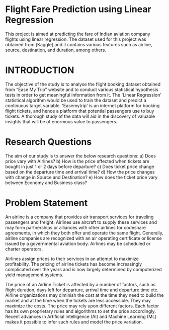 # Flight Fare Prediction using Linear Regression
This project is aimed at predicting the fare of Indian aviation company flights using linear regression. The dataset used for this project was obtained from [Kaggle] and it contains various features such as airline, source, destination, and duration, among others.

# INTRODUCTION
The objective of the study is to analyse the flight booking dataset obtained from “Ease My Trip” website and to conduct various statistical hypothesis tests in order to get meaningful information from it. The 'Linear Regression' statistical algorithm would be used to train the dataset and predict a continuous target variable. 'Easemytrip' is an internet platform for booking flight tickets, and hence a platform that potential passengers use to buy tickets. A thorough study of the data will aid in the discovery of valuable insights that will be of enormous value to passengers.

# Research Questions
The aim of our study is to answer the below research questions:
a) Does price vary with Airlines?
b) How is the price affected when tickets are bought in just 1 or 2 days before departure?
c) Does ticket price change based on the departure time and arrival time?
d) How the price changes with change in Source and Destination?
e) How does the ticket price vary between Economy and Business class?

# Problem Statement
An airline is a company that provides air transport services for traveling passengers and freight. Airlines use aircraft to supply these services and may form partnerships or alliances with other airlines for codeshare agreements, in which they both offer and operate the same flight. Generally, airline companies are recognized with an air operating certificate or license issued by a governmental aviation body. Airlines may be scheduled or charter operators.

Airlines assign prices to their services in an attempt to maximize profitability. The pricing of airline tickets has become increasingly complicated over the years and is now largely determined by computerized yield management systems.

The price of an Airline Ticket is affected by a number of factors, such as flight duration, days left for departure, arrival time and departure time etc. Airline organizations may diminish the cost at the time they need to build the market and at the time when the tickets are less accessible. They may maximize the costs. The price may rely upon different factors. Each factor has its own proprietary rules and algorithms to set the price accordingly. Recent advances in Artificial Intelligence (AI) and Machine Learning (ML) makes it possible to infer such rules and model the price variation.
